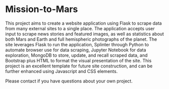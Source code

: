 # Mission-to-Mars

This project aims to create a website application using Flask to scrape data from many external sites to a single place. The application accepts user input to scrape news stories and featured images, as well as statistics about both Mars and Earth and full hemispheric photographs of the planet. The site leverages Flask to run the application, Splinter through Python to automate browser use for data scraping, Jupyter Notebook for data exploration, MongoDB to store, update, and recall scraped data, and Bootstrap plus HTML to format the visual presentation of the site. This project is an excellent template for future site construction, and can be further enhanced using Javascript and CSS elements. 

Please contact if you have questions about your own project. 